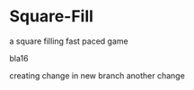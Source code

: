 # Square-Fill
a square filling fast paced game

bla16


creating change in new branch
another change
